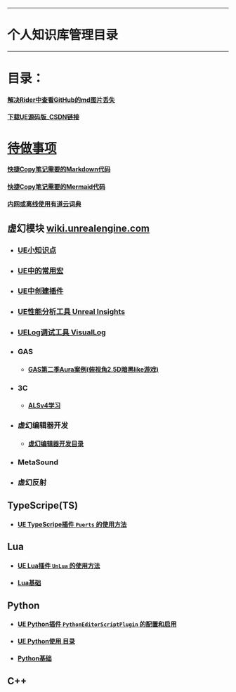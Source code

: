 ___________________________________________________________________________________________
# 个人知识库管理目录

___________________________________________________________________________________________

# 目录：

#### [解决Rider中查看GitHub的md图片丢失](./解决Rider中查看GitHub的md图片丢失.md)

#### [下载UE源码版_CSDN链接](https://blog.csdn.net/qq_39934403/article/details/128050817)


# [待做事项](./TODO.md)

#### [快捷Copy笔记需要的Markdown代码](./MarkdownCopyMenu.md)
#### [快捷Copy笔记需要的Mermaid代码](./Mermaid格式参考.md)
#### [内网或离线使用有道云词典](./有道云词典离线打包.md)

## 虚幻模块 [wiki.unrealengine.com](https://michaeljcole.github.io/wiki.unrealengine.com/)

- ### **[UE小知识点](./UECPP/UE_Tips.md)**
- ### **[UE中的常用宏](./UECPP/CommonMacrosUE.md)**
- ### **[UE中创建插件](./UECPP/UE_Plugins.md)**
- ### [UE性能分析工具 Unreal Insights](./UECPP/Unreal_Insights.md)
- ### **[UELog调试工具 VisualLog](./UECPP/UE_VisualLog.md)**

- ### **GAS**

  - #### **[GAS第二季Aura案例(俯视角2.5D暗黑like游戏)](./UECPP/Models/GAS/GAS_2_Aura/MainMenu.md)**

- ### **3C**

  - #### **[ALSv4学习](./UECPP/Models/ALSv4/ALS_Menu.md)**

- ### **虚幻编辑器开发**

  - #### **[虚幻编辑器开发目录](./UECPP/Models/UE_Editor/UE_EditorDevelopment/UE_Editor_001.md)**


- ### **MetaSound**


- ### **虚幻反射**


## TypeScripe(TS)

- #### [**UE  TypeScripe插件 `Puerts` 的使用方法**](./TypeScripe/UE_TypeScripe_Puerts.md)

## Lua

- #### **[UE  Lua插件 `UnLua` 的使用方法](./Lua/UE_Lua_UnLua.md)**
- #### [Lua基础](./Lua/Lua.md)

## Python

- #### [**UE  Python插件 `PythonEditorScriptPlugin` 的配置和启用**](./Python/UE_Python_PythonEditorScriptPlugin.md)
- **[UE  Python使用 目录](./Python/UE_PythonMenu.md)**
- #### **[Python基础](./Python/PythonBasicsMenu.md)**

## C++